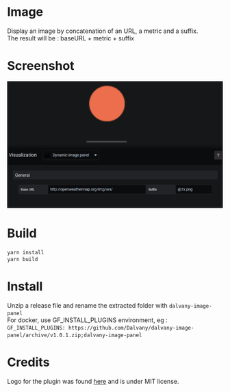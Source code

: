 # Image
Display an image by concatenation of an URL, a metric and a suffix.  
The result will be : baseURL + metric + suffix

# Screenshot
![screenshot](screenshot.png)

# Build
```
yarn install
yarn build
```

# Install
Unzip a release file and rename the extracted folder with `dalvany-image-panel`  
For docker, use GF_INSTALL_PLUGINS environment, eg : `GF_INSTALL_PLUGINS: https://github.com/Dalvany/dalvany-image-panel/archive/v1.0.1.zip;dalvany-image-panel`

# Credits
Logo for the plugin was found [here](https://www.iconfinder.com/icons/211677/image_icon) and is under MIT license.

